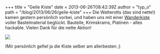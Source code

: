 +++
title = "Geile Kiste"
date = 2013-06-26T08:42:39Z
author = "typ_o"
path = "/blog/2013/06/26/geile-kiste"
+++
Die Watterotts (das sind nette\!) kamen gestern persönlich vorbei, und
haben uns mit einer
[Wanderkiste](https://www.watterott.com/de/blog/Wanderkiste) voller
Bastelmaterial beglückt. Bauteile, Krimskrams, Platinen - alles
hackable. Vielen Dank für die nette Aktion\!

![](/media/kiste.jpg)

(Mir persönlich gefiel ja die Kiste selber am allerbesten ;)
